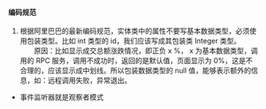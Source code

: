 #### 编码规范

1. 根据阿里巴巴的最新编码规范，实体类中的属性不要写基本数据类型，必须使用包装类型。比如 int 类型的 id，我们应该写成其包装类 Integer 类型。
　　原因：比如显示成交总额涨跌情况，即正负 x %， x 为基本数据类型，调用的 RPC 服务，调用不成功时，返回的是默认值，页面显示为 0%，这是不合理的，应该显示成中划线。所以包装数据类型的 null 值，能够表示额外的信息，如：远程调用失败，异常退出。

- 事件监听器就是观察者模式
